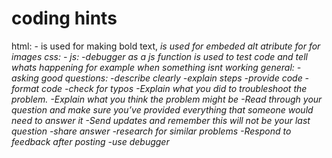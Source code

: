 # coding hints

html:
    -<strong></strong> is used for making bold text, <em> is used for embeded
    alt atribute for for images
css:
    -
js:
    -debugger as a js function is used to test code and tell whats happening for example when something isnt working
general:
    -asking good questions:
        -describe clearly
        -explain steps
        -provide code
        -format code
        -check for typos
        -Explain what you did to troubleshoot the problem.
        -Explain what you think the problem might be
        -Read through your question and make sure you’ve provided everything that someone would need to answer it
        -Send updates and remember this will not be your last question
        -share answer
        -research for similar problems
        -Respond to feedback after posting
    -use debugger        
